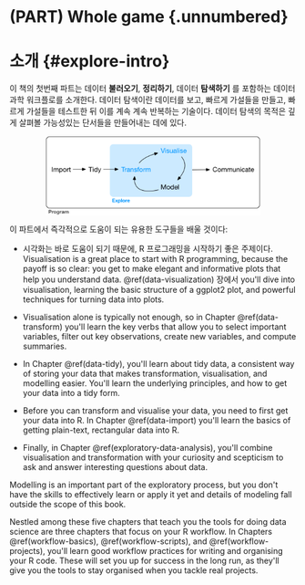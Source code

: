# (PART) Whole game {.unnumbered}

# 소개 {#explore-intro}

이 책의 첫번째 파트는 데이터 **불러오기**, **정리하기**, 데이터 **탐색하기** 를 포함하는 데이터 과학 워크플로를 소개한다.
데이터 탐색이란 데이터를 보고, 빠르게 가설들을 만들고, 빠르게 가설들을 테스트한 뒤 이를 계속 계속 반복하는 기술이다.
데이터 탐색의 목적은 깊게 살펴볼 가능성있는 단서들을 만들어내는 데에 있다.

<img src="diagrams/data-science-explore.png" width="75%" style="display: block; margin: auto;" />


이 파트에서 즉각적으로 도움이 되는 유용한 도구들을 배울 것이다:

-   시각화는 바로 도움이 되기 때문에, R 프로그래밍을 시작하기 좋은 주제이다. Visualisation is a great place to start with R programming, because the payoff is so clear: you get to make elegant and informative plots that help you understand data.
    \@ref(data-visualization) 장에서 you'll dive into visualisation, learning the basic structure of a ggplot2 plot, and powerful techniques for turning data into plots.

-   Visualisation alone is typically not enough, so in Chapter \@ref(data-transform) you'll learn the key verbs that allow you to select important variables, filter out key observations, create new variables, and compute summaries.

-   In Chapter \@ref(data-tidy), you'll learn about tidy data, a consistent way of storing your data that makes transformation, visualisation, and modelling easier.
    You'll learn the underlying principles, and how to get your data into a tidy form.

-   Before you can transform and visualise your data, you need to first get your data into R.
    In Chapter \@ref(data-import) you'll learn the basics of getting plain-text, rectangular data into R.

-   Finally, in Chapter \@ref(exploratory-data-analysis), you'll combine visualisation and transformation with your curiosity and scepticism to ask and answer interesting questions about data.

Modelling is an important part of the exploratory process, but you don't have the skills to effectively learn or apply it yet and details of modeling fall outside the scope of this book.

Nestled among these five chapters that teach you the tools for doing data science are three chapters that focus on your R workflow.
In Chapters \@ref(workflow-basics), \@ref(workflow-scripts), and \@ref(workflow-projects), you'll learn good workflow practices for writing and organising your R code.
These will set you up for success in the long run, as they'll give you the tools to stay organised when you tackle real projects.

